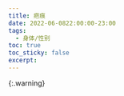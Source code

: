 ```yaml
---
title: 疤痕
date: 2022-06-0822:00:00-23:00
tags:
  - 身体/性别
toc: true
toc_sticky: false
excerpt: 
---
```


{:.warning}